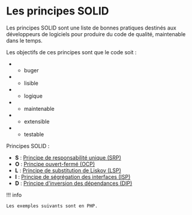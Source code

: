 # Les principes SOLID

Les principes SOLID sont une liste de bonnes pratiques destinés aux développeurs de logiciels pour produire du code de qualité, maintenable dans le temps.

Les objectifs de ces principes sont que le code soit :

- - buger 
- + lisible
- + logique
- + maintenable
- + extensible
- + testable

Principes SOLID : 

- **S** : [Principe de responsabilité unique (SRP)](principe-de-responsabilite-unique.md)
- **O** : [Principe ouvert-fermé (OCP)](principe-ouvert-ferme.md)
- **L** : [Principe de substitution de Liskov (LSP)](principe-de-substitution-de-liskov.md)
- **I** : [Principe de ségrégation des interfaces (ISP)](principe-de-segregation-des-interfaces.md)
- **D** : [Principe d'inversion des dépendances (DIP)](principe-d-inversion-des-dependances.md)

!!! info 

    Les exemples suivants sont en PHP.